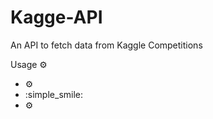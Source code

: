 # Kagge-API
 An API to fetch data from Kaggle Competitions


Usage ⚙️
- :gear:
- :simple_smile:
- ⚙
